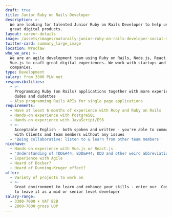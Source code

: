 ```yaml
---
draft: true
title: Junior Ruby on Rails Developer
description: >-
  We are looking for talented Junior Ruby on Rails Developer to help us build
  great digital products.
layout: career-details
image: /assets/images/naturaily-junior-ruby-on-rails-developer-social-media.png
twitter-card: summary_large_image
location: Wrocław
who_we_are: >-
  We are an agile development team using Ruby on Rails, Node.js, React.js, and
  Vue.js to craft great digital experiences. We work with startups and grown-up
  companies.
type: Development
salary: from 3300 PLN net
responsibilities:
  - >-
    Programming Ruby (on Rails) applications together with more experienced
    dudes and dudettes
  - Also programming Rails APIs for single page applications
requirements:
  - Have at least 6 months of experience with Ruby and Ruby on Rails
  - Hands-on experience with PostgreSQL
  - Hands-on experience with JavaScript/ES6
  - >-
    Acceptable English - both spoken and written - you're able to communicate
    with Clients and team members without any issues
  - 'Being collaborative: listen to & learn from other team members'
nicehave:
  - Hands-on experience with Vue.js or React.js
  - 'Understanding of TDD&#44; BDD&#44; DDD and other weird abbreviations'
  - Experience with Agile
  - Heard of Docker?
  - Heard of Dunning-Kruger effect?
offer:
  - Variety of projects to work on
  - >-
    Great environment to learn and enhance your skills - enter our  Codemaggedon
    to leave it as a mid or senior level developer
salary-range:
  - 3300-7000 + VAT B2B
  - 2800-7000 gross UOP
---
```


